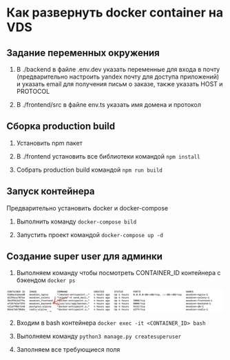 # Как развернуть docker container на VDS

## Задание переменных окружения


1. В ./backend в файле .env.dev указать переменные для входа в почту (предварительно настроить yandex почту для доступа приложений) и указать email для получения письм о заказе, также указать HOST и PROTOCOL

2. В ./frontend/src в файле env.ts указать имя домена и протокол


## Сборка production build

1. Установить npm пакет

2. В ./frontend установить все библиотеки командой ```npm install```

3. Собрать production build командой ```npm run build ```


## Запуск контейнера
Предварительно установить docker и docker-compose

1. Выполнить команду   ```docker-compose bild```

2. Запустить проект командой ```docker-compose up -d```

## Создание super user для админки

1. Выполняем команду чтобы посмотреть CONTAINER_ID контейнера с бэкендом ```docker ps```

![dockerps](dockerps.png)

2. Входим в bash контейнера ```docker exec -it <CONTAINER_ID> bash```

3. Выполняем команду ```python3 manage.py createsuperuser```

4. Заполняем все требующиеся поля

